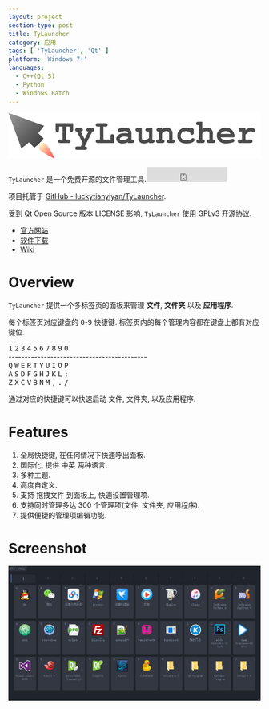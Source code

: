 ```yaml
---
layout: project
section-type: post
title: TyLauncher
category: 应用
tags: [ 'TyLauncher', 'Qt' ]
platform: 'Windows 7+'
languages:
  - C++(Qt 5)
  - Python
  - Windows Batch
---
```

[![Tylauncher Logo](/img/post/tylauncher-logo.png)](http://www.tylauncher.com)

`TyLauncher` 是一个免费开源的文件管理工具.<iframe src="https://ghbtns.com/github-btn.html?user=luckytianyiyan&repo=Tylauncher&type=star&count=true&size=large" frameborder="0" scrolling="0" width="160px" height="30px"></iframe>

项目托管于 [GitHub - luckytianyiyan/TyLauncher](https://github.com/luckytianyiyan/TyLauncher).

受到 Qt Open Source 版本 LICENSE 影响, `TyLauncher` 使用 GPLv3 开源协议.

- [官方网站](http://www.tylauncher.com)
- [软件下载](https://github.com/luckytianyiyan/TyLauncher/releases/latest)
- [Wiki](https://github.com/luckytianyiyan/TyLauncher/wiki)

Overview
===

`TyLauncher` 提供一个多标签页的面板来管理 **文件**, **文件夹** 以及 **应用程序**.

每个标签页对应键盘的 <kbd>0</kbd>-<kbd>9</kbd> 快捷键.
标签页内的每个管理内容都在键盘上都有对应键位.

<span><kbd>1</kbd>&nbsp;<kbd>2</kbd>&nbsp;<kbd>3</kbd>&nbsp;<kbd>4</kbd>&nbsp;<kbd>5</kbd>&nbsp;<kbd>6</kbd>&nbsp;<kbd>7</kbd>&nbsp;<kbd>8</kbd>&nbsp;<kbd>9</kbd>&nbsp;<kbd>0</kbd><br />
-------------------------------------------<br />
<kbd>Q</kbd>&nbsp;<kbd>W</kbd>&nbsp;<kbd>E</kbd>&nbsp;<kbd>R</kbd>&nbsp;<kbd>T</kbd>&nbsp;<kbd>Y</kbd>&nbsp;<kbd>U</kbd>&nbsp;<kbd>I</kbd>&nbsp;<kbd>O</kbd>&nbsp;<kbd>P</kbd><br />
<kbd>A</kbd>&nbsp;<kbd>S</kbd>&nbsp;<kbd>D</kbd>&nbsp;<kbd>F</kbd>&nbsp;<kbd>G</kbd>&nbsp;<kbd>H</kbd>&nbsp;<kbd>J</kbd>&nbsp;<kbd>K</kbd>&nbsp;<kbd>L</kbd>&nbsp;<kbd>;</kbd><br />
<kbd>Z</kbd>&nbsp;<kbd>X</kbd>&nbsp;<kbd>C</kbd>&nbsp;<kbd>V</kbd>&nbsp;<kbd>B</kbd>&nbsp;<kbd>N</kbd>&nbsp;<kbd>M</kbd>&nbsp;<kbd>,</kbd>&nbsp;<kbd>.</kbd>&nbsp;<kbd>/</kbd></span>

通过对应的快捷键可以快速启动 文件, 文件夹, 以及应用程序.

Features
===

1. 全局快捷键, 在任何情况下快速呼出面板.
2. 国际化, 提供 中英 两种语言.
3. 多种主题.
4. 高度自定义.
5. 支持 拖拽文件 到面板上, 快速设置管理项.
6. 支持同时管理多达 300 个管理项(文件, 文件夹, 应用程序).
7. 提供便捷的管理项编辑功能.

Screenshot
===

![TyLauncher-MainInterface](https://raw.githubusercontent.com/luckytianyiyan/TyLauncher/master/README_IMAGES/TyLauncher-MainInterface.png)

